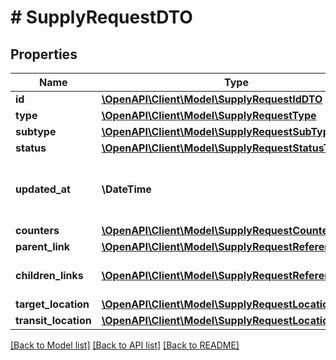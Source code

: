 # # SupplyRequestDTO

## Properties

Name | Type | Description | Notes
------------ | ------------- | ------------- | -------------
**id** | [**\OpenAPI\Client\Model\SupplyRequestIdDTO**](SupplyRequestIdDTO.md) |  |
**type** | [**\OpenAPI\Client\Model\SupplyRequestType**](SupplyRequestType.md) |  |
**subtype** | [**\OpenAPI\Client\Model\SupplyRequestSubType**](SupplyRequestSubType.md) |  |
**status** | [**\OpenAPI\Client\Model\SupplyRequestStatusType**](SupplyRequestStatusType.md) |  |
**updated_at** | **\DateTime** | Дата и время последнего обновления заявки. |
**counters** | [**\OpenAPI\Client\Model\SupplyRequestCountersDTO**](SupplyRequestCountersDTO.md) |  |
**parent_link** | [**\OpenAPI\Client\Model\SupplyRequestReferenceDTO**](SupplyRequestReferenceDTO.md) |  | [optional]
**children_links** | [**\OpenAPI\Client\Model\SupplyRequestReferenceDTO[]**](SupplyRequestReferenceDTO.md) | Ссылки на дочерние заявки. | [optional]
**target_location** | [**\OpenAPI\Client\Model\SupplyRequestLocationDTO**](SupplyRequestLocationDTO.md) |  |
**transit_location** | [**\OpenAPI\Client\Model\SupplyRequestLocationDTO**](SupplyRequestLocationDTO.md) |  | [optional]

[[Back to Model list]](../../README.md#models) [[Back to API list]](../../README.md#endpoints) [[Back to README]](../../README.md)
